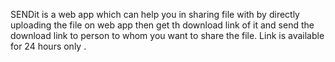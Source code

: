 SENDit is a web app which can help you in sharing file with by directly uploading the file on web app then get th download link of it and send the download link to person to whom you want to share the file.
Link is available for 24 hours only . 

